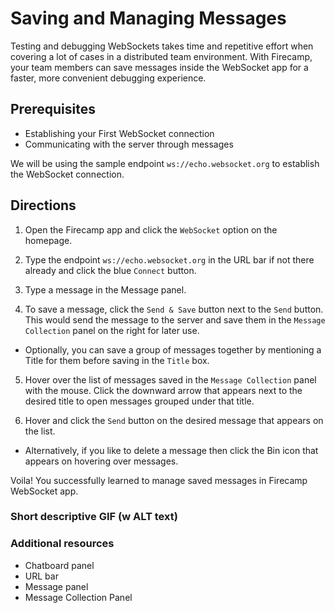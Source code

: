 # Saving and Managing Messages

Testing and debugging WebSockets takes time and repetitive effort when covering a lot of cases in a distributed team environment. With Firecamp, your team members can save messages inside the WebSocket app for a faster, more convenient debugging experience.

## Prerequisites
- Establishing your First WebSocket connection
- Communicating with the server through messages

We will be using the sample endpoint `ws://echo.websocket.org` to establish the WebSocket connection.

## Directions
1. Open the Firecamp app and click the `WebSocket` option on the homepage.

2. Type the endpoint `ws://echo.websocket.org` in the URL bar if not there already and click the blue `Connect` button.

3. Type a message in the Message panel.

4. To save a message, click the `Send & Save` button next to the `Send` button. This would send the message to the server and save them in the `Message Collection` panel on the right for later use.

 - Optionally, you can save a group of messages together by mentioning a Title for them before saving in the `Title` box.

5. Hover over the list of messages saved in the `Message Collection` panel with the mouse. Click the downward arrow that appears next to the desired title to open messages grouped under that title.

6. Hover and click the `Send` button on the desired message that appears on the list.

 - Alternatively, if you like to delete a message then click the Bin icon that appears on hovering over messages.

Voila! You successfully learned to manage saved messages in Firecamp WebSocket app.


### Short descriptive GIF (w ALT text)


### Additional resources
- Chatboard panel
- URL bar
- Message panel
- Message Collection Panel

